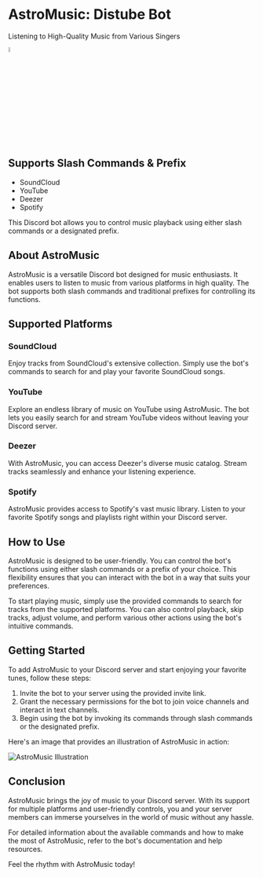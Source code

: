 # AstroMusic: Distube Bot
Listening to High-Quality Music from Various Singers

<img style="width: 5%;" src="https://media.discordapp.net/attachments/965806495109369926/1109147334199214171/png_2dev_copy.png?width=409&height=409" alt="AstroMusic Illustration">

## Supports Slash Commands & Prefix

- SoundCloud
- YouTube
- Deezer
- Spotify

This Discord bot allows you to control music playback using either slash commands or a designated prefix.

## About AstroMusic

AstroMusic is a versatile Discord bot designed for music enthusiasts. It enables users to listen to music from various platforms in high quality. The bot supports both slash commands and traditional prefixes for controlling its functions.

## Supported Platforms

### SoundCloud
Enjoy tracks from SoundCloud's extensive collection. Simply use the bot's commands to search for and play your favorite SoundCloud songs.

### YouTube
Explore an endless library of music on YouTube using AstroMusic. The bot lets you easily search for and stream YouTube videos without leaving your Discord server.

### Deezer
With AstroMusic, you can access Deezer's diverse music catalog. Stream tracks seamlessly and enhance your listening experience.

### Spotify
AstroMusic provides access to Spotify's vast music library. Listen to your favorite Spotify songs and playlists right within your Discord server.

## How to Use

AstroMusic is designed to be user-friendly. You can control the bot's functions using either slash commands or a prefix of your choice. This flexibility ensures that you can interact with the bot in a way that suits your preferences.

To start playing music, simply use the provided commands to search for tracks from the supported platforms. You can also control playback, skip tracks, adjust volume, and perform various other actions using the bot's intuitive commands.

## Getting Started

To add AstroMusic to your Discord server and start enjoying your favorite tunes, follow these steps:

1. Invite the bot to your server using the provided invite link.
2. Grant the necessary permissions for the bot to join voice channels and interact in text channels.
3. Begin using the bot by invoking its commands through slash commands or the designated prefix.



Here's an image that provides an illustration of AstroMusic in action:

![AstroMusic Illustration]([url_to_illustration_image](https://cdn.discordapp.com/attachments/1113676076732911761/1144333970432086026/Screen_Shot_2023-08-23_at_1.png)) 

## Conclusion

AstroMusic brings the joy of music to your Discord server. With its support for multiple platforms and user-friendly controls, you and your server members can immerse yourselves in the world of music without any hassle.

For detailed information about the available commands and how to make the most of AstroMusic, refer to the bot's documentation and help resources.

Feel the rhythm with AstroMusic today!

